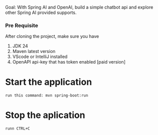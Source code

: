 Goal: With Spring AI and OpenAI, build a simple chatbot api and explore other Spring AI provided supports.


### Pre Requisite  
After cloning the project, make sure you have 
1. JDK 24 
2. Maven latest version
3. VScode or IntelliJ installed 
4. OpenAPI api-key that has token enabled [paid version]

# Start the application
    run this command: mvn spring-boot:run

# Stop the aplication
    runn CTRL+C